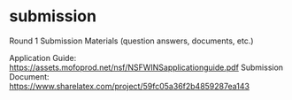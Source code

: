 # submission
Round 1 Submission Materials (question answers, documents, etc.)

Application Guide: https://assets.mofoprod.net/nsf/NSFWINSapplicationguide.pdf
Submission Document: https://www.sharelatex.com/project/59fc05a36f2b4859287ea143
